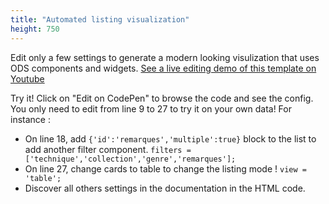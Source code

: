 ```yaml
---
title: "Automated listing visualization"
height: 750
---
```


Edit only a few settings to generate a modern looking visulization that uses ODS components and widgets.
[See a live editing demo of this template on Youtube](https://www.youtube.com/watch?v=huK1bNGjpkE)

Try it! Click on "Edit on CodePen" to browse the code and see the config. You only need to edit from line 9 to 27 to try it on your own data!
For instance :

- On line 18, add `{'id':'remarques','multiple':true}` block to the list to add another filter component.
  `filters = ['technique','collection','genre','remarques'];`
- On line 27, change cards to table to change the listing mode !
  `view = 'table';`
- Discover all others settings in the documentation in the HTML code.
